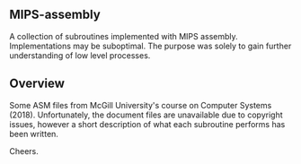 ## MIPS-assembly
A collection of subroutines implemented with MIPS assembly.
Implementations may be suboptimal. The purpose was solely to gain further understanding of low level processes.

## Overview 
Some ASM files from McGill University's course on Computer Systems (2018).
Unfortunately, the document files are unavailable due to copyright issues, however a short description of 
what each subroutine performs has been written.

Cheers.
